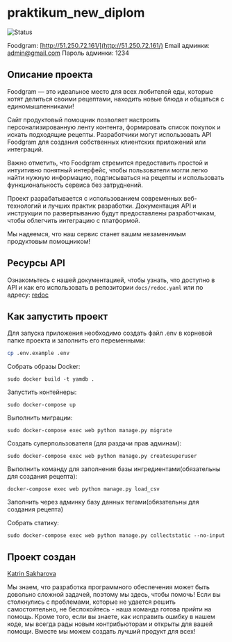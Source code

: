 # praktikum_new_diplom

![Status](https://github.com/KatrinDevelopment/foodgram-project-react/actions/workflows/yamdb_workflow.yml/badge.svg)

Foodgram: [http://51.250.72.161/](http://51.250.72.161/)
Email админки: admin@gmail.com
Пароль админки: 1234

## Описание проекта

Foodgram — это идеальное место для всех любителей еды, которые хотят делиться
своими рецептами, находить новые блюда и общаться с единомышленниками!

Сайт продуктовый помощник позволяет настроить персонализированную ленту
контента, формировать список покупок и искать подходящие рецепты. Разработчики
могут использовать API Foodgram для создания собственных клиентских приложений
или интеграций.

Важно отметить, что Foodgram стремится предоставить простой и интуитивно
понятный интерфейс, чтобы пользователи могли легко найти нужную информацию,
подписываться на рецепты и использовать функциональность сервиса без затруднений.

Проект разрабатывается с использованием современных веб-технологий и лучших
практик разработки. Документация API и инструкции по развертыванию будут
предоставлены разработчикам, чтобы облегчить интеграцию с платформой.

Мы надеемся, что наш сервис станет вашим незаменимым продуктовым помощником!

## Ресурсы API

Ознакомьтесь с нашей документацией, чтобы узнать, что доступно в API и как его
использовать в репозитории `docs/redoc.yaml` или по адресу:
[redoc](http://51.250.72.161/redoc/)

## Как запустить проект

Для запуска приложения необходимо создать файл .env в корневой папке проекта
и заполнить его переменными:

```bash
cp .env.example .env
```

Собрать образы Docker:

```docker
sudo docker build -t yamdb .
```

Запустить контейнеры:

```docker
sudo docker-compose up
```

Выполнить миграции:

```docker
sudo docker-compose exec web python manage.py migrate
```

Создать суперпользователя (для раздачи прав админам):

```docker
sudo docker-compose exec web python manage.py createsuperuser
```

Выполнить команду для заполнения базы ингредиентами(обязательны для создания
рецепта):

```docker
docker-compose exec web python manage.py load_csv
```

Заполнить через админку базу данных тегами(обязательны для создания рецепта)

Собрать статику:

```docker
sudo docker-compose exec web python manage.py collectstatic --no-input
```

## Проект создан

[Katrin Sakharova](https://github.com/KatrinDevelopment/)

Мы знаем, что разработка программного обеспечения может быть довольно сложной
задачей, поэтому мы здесь, чтобы помочь! Если вы столкнулись с проблемами,
которые не удается решить самостоятельно, не беспокойтесь - наша команда готова
прийти на помощь. Кроме того, если вы знаете, как исправить ошибку в нашем
коде, мы всегда рады новым контрибьюторам и открыты для вашей помощи.
Вместе мы можем создать лучший продукт для всех!
